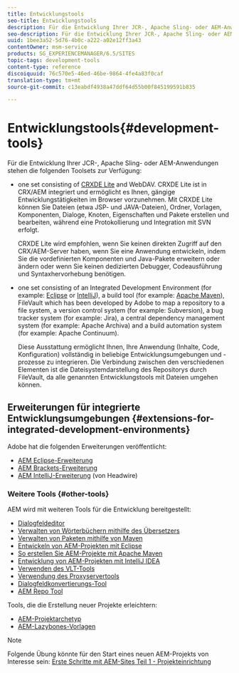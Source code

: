 ```yaml
---
title: Entwicklungstools
seo-title: Entwicklungstools
description: Für die Entwicklung Ihrer JCR-, Apache Sling- oder AEM-Anwendungen stehen Ihnen eine Reihe von Toolsets zur Verfügung.
seo-description: Für die Entwicklung Ihrer JCR-, Apache Sling- oder AEM-Anwendungen stehen Ihnen eine Reihe von Toolsets zur Verfügung.
uuid: 1bee3a52-5d76-4b0c-a222-a02e12ff3a43
contentOwner: msm-service
products: SG_EXPERIENCEMANAGER/6.5/SITES
topic-tags: development-tools
content-type: reference
discoiquuid: 76c570e5-46ed-46be-9864-4fe4a83f0caf
translation-type: tm+mt
source-git-commit: c13eabdf4938a47ddf64d55b00f845199591b835

---
```



# Entwicklungstools{#development-tools}

Für die Entwicklung Ihrer JCR-, Apache Sling- oder AEM-Anwendungen stehen die folgenden Toolsets zur Verfügung:

* one set consisting of [CRXDE Lite](/help/sites-developing/developing-with-crxde-lite.md) and WebDAV. CRXDE Lite ist in CRX/AEM integriert und ermöglicht es Ihnen, gängige Entwicklungstätigkeiten im Browser vorzunehmen. Mit CRXDE Lite können Sie Dateien (etwa JSP- und JAVA-Dateien), Ordner, Vorlagen, Komponenten, Dialoge, Knoten, Eigenschaften und Pakete erstellen und bearbeiten, während eine Protokollierung und Integration mit SVN erfolgt.

   CRXDE Lite wird empfohlen, wenn Sie keinen direkten Zugriff auf den CRX/AEM-Server haben, wenn Sie eine Anwendung entwickeln, indem Sie die vordefinierten Komponenten und Java-Pakete erweitern oder ändern oder wenn Sie keinen dedizierten Debugger, Codeausführung und Syntaxhervorhebung benötigen.

* one set consisting of an Integrated Development Environment (for example: [Eclipse](/help/sites-developing/howto-projects-eclipse.md) or [IntelliJ](/help/sites-developing/ht-intellij.md)), a build tool (for example: [Apache Maven](/help/sites-developing/ht-projects-maven.md)), FileVault which has been developed by Adobe to map a repository to a file system, a version control system (for example: Subversion), a bug tracker system (for example: Jira), a central dependency management system (for example: Apache Archiva) and a build automation system (for example: Apache Continuum).

   Diese Ausstattung ermöglicht Ihnen, Ihre Anwendung (Inhalte, Code, Konfiguration) vollständig in beliebige Entwicklungsumgebungen und -prozesse zu integrieren. Die Verbindung zwischen den verschiedenen Elementen ist die Dateisystemdarstellung des Repositorys durch FileVault, da alle genannten Entwicklungstools mit Dateien umgehen können.

## Erweiterungen für integrierte Entwicklungsumgebungen {#extensions-for-integrated-development-environments}

Adobe hat die folgenden Erweiterungen veröffentlicht:

* [AEM Eclipse-Erweiterung](/help/sites-developing/aem-eclipse.md)
* [AEM Brackets-Erweiterung](/help/sites-developing/aem-brackets.md)
* [AEM IntelliJ-Erweiterung](https://github.com/headwirecom/aem-ide-tooling-4-intellij/blob/master/documenation/AEM%20Tooling%20Plugin%20for%20IntelliJ%20IDEA.pdf) (von Headwire)

### Weitere Tools {#other-tools}

AEM wird mit weiteren Tools für die Entwicklung bereitgestellt:

* [Dialogfeldeditor](/help/sites-developing/dialog-editor.md)
* [Verwalten von Wörterbüchern mithilfe des Übersetzers](/help/sites-developing/i18n-translator.md)
* [Verwalten von Paketen mithilfe von Maven](/help/sites-developing/vlt-mavenplugin.md)
* [Entwickeln von AEM-Projekten mit Eclipse](/help/sites-developing/howto-projects-eclipse.md)
* [So erstellen Sie AEM-Projekte mit Apache Maven](/help/sites-developing/ht-projects-maven.md)
* [Entwicklung von AEM-Projekten mit IntelliJ IDEA](/help/sites-developing/ht-intellij.md)
* [Verwenden des VLT-Tools](/help/sites-developing/ht-vlttool.md)
* [Verwendung des Proxyservertools](/help/sites-developing/ht-proxy-server.md)
* [Dialogfeldkonvertierungs-Tool](/help/sites-developing/dialog-conversion.md)
* [AEM Repo Tool](/help/sites-developing/aem-repo-tool.md)

Tools, die die Erstellung neuer Projekte erleichtern:

* [AEM-Projektarchetyp](https://github.com/Adobe-Marketing-Cloud/aem-project-archetype)
* [AEM-Lazybones-Vorlagen](https://github.com/Adobe-Consulting-Services/lazybones-aem-templates)

>[!NOTE]
>
>Folgende Übung könnte für den Start eines neuen AEM-Projekts von Interesse sein:
>[Erste Schritte mit AEM-Sites Teil 1 - Projekteinrichtung](https://helpx.adobe.com/experience-manager/kt/sites/using/getting-started-wknd-tutorial-develop/part1.html)

